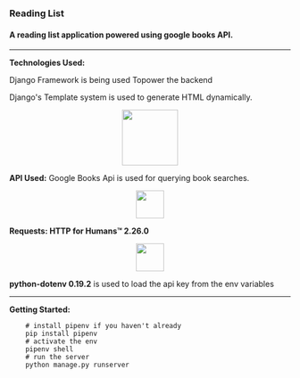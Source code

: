 ### Reading List 
#### A reading list application powered using google books API.

---

**Technologies Used:**

Django Framework is being used Topower the backend

Django's Template system is used to generate HTML dynamically. 

<p align="center">
<img src="https://static.djangoproject.com/img/logos/django-logo-negative.svg" width="100px" >
</p>


**API Used:**
Google Books Api is used for querying book searches. 
<p align="center">
<img src="https://upload.wikimedia.org/wikipedia/commons/8/8d/Google_Play_Books_icon_%282016%29.svg" width="50px" >
</p>


**Requests: HTTP for Humans™ 2.26.0**
<p align="center">
<img src="https://docs.python-requests.org/en/latest/_static/requests-sidebar.png" width="50px" >
</p>


**python-dotenv 0.19.2** is used to load the api key from the env variables 


--- 

**Getting Started:**

```shell
    # install pipenv if you haven't already    
    pip install pipenv 
    # activate the env     
    pipenv shell
    # run the server
    python manage.py runserver     
```